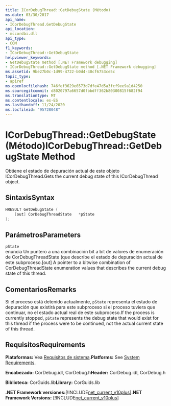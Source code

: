 ```yaml
---
title: ICorDebugThread::GetDebugState (Método)
ms.date: 03/30/2017
api_name:
- ICorDebugThread.GetDebugState
api_location:
- mscordbi.dll
api_type:
- COM
f1_keywords:
- ICorDebugThread::GetDebugState
helpviewer_keywords:
- GetDebugState method [.NET Framework debugging]
- ICorDebugThread::GetDebugState method [.NET Framework debugging]
ms.assetid: 9be27b0c-1d99-4722-b0d4-40cf6753ce5c
topic_type:
- apiref
ms.openlocfilehash: 746fef3629e6573d7dfe47d5a3fcf9ee9a1d4250
ms.sourcegitcommit: d8020797a6657d0fbbdff362b80300815f682f94
ms.translationtype: MT
ms.contentlocale: es-ES
ms.lasthandoff: 11/24/2020
ms.locfileid: "95728048"
---
```

# <a name="icordebugthreadgetdebugstate-method"></a><span data-ttu-id="04f76-102">ICorDebugThread::GetDebugState (Método)</span><span class="sxs-lookup"><span data-stu-id="04f76-102">ICorDebugThread::GetDebugState Method</span></span>

<span data-ttu-id="04f76-103">Obtiene el estado de depuración actual de este objeto ICorDebugThread.</span><span class="sxs-lookup"><span data-stu-id="04f76-103">Gets the current debug state of this ICorDebugThread object.</span></span>  
  
## <a name="syntax"></a><span data-ttu-id="04f76-104">Sintaxis</span><span class="sxs-lookup"><span data-stu-id="04f76-104">Syntax</span></span>  
  
```cpp  
HRESULT GetDebugState (  
    [out] CorDebugThreadState   *pState  
);  
```  
  
## <a name="parameters"></a><span data-ttu-id="04f76-105">Parámetros</span><span class="sxs-lookup"><span data-stu-id="04f76-105">Parameters</span></span>  

 `pState`  
 <span data-ttu-id="04f76-106">enuncia Un puntero a una combinación bit a bit de valores de enumeración de CorDebugThreadState (que describe el estado de depuración actual de este subproceso.</span><span class="sxs-lookup"><span data-stu-id="04f76-106">[out] A pointer to a bitwise combination of CorDebugThreadState enumeration values that describes the current debug state of this thread.</span></span>  
  
## <a name="remarks"></a><span data-ttu-id="04f76-107">Comentarios</span><span class="sxs-lookup"><span data-stu-id="04f76-107">Remarks</span></span>  

 <span data-ttu-id="04f76-108">Si el proceso está detenido actualmente, `pState` representa el estado de depuración que existirá para este subproceso si el proceso tuviera que continuar, no el estado actual real de este subproceso.</span><span class="sxs-lookup"><span data-stu-id="04f76-108">If the process is currently stopped, `pState` represents the debug state that would exist for this thread if the process were to be continued, not the actual current state of this thread.</span></span>  
  
## <a name="requirements"></a><span data-ttu-id="04f76-109">Requisitos</span><span class="sxs-lookup"><span data-stu-id="04f76-109">Requirements</span></span>  

 <span data-ttu-id="04f76-110">**Plataformas:** Vea [Requisitos de sistema](../../get-started/system-requirements.md).</span><span class="sxs-lookup"><span data-stu-id="04f76-110">**Platforms:** See [System Requirements](../../get-started/system-requirements.md).</span></span>  
  
 <span data-ttu-id="04f76-111">**Encabezado:** CorDebug.idl, CorDebug.h</span><span class="sxs-lookup"><span data-stu-id="04f76-111">**Header:** CorDebug.idl, CorDebug.h</span></span>  
  
 <span data-ttu-id="04f76-112">**Biblioteca:** CorGuids.lib</span><span class="sxs-lookup"><span data-stu-id="04f76-112">**Library:** CorGuids.lib</span></span>  
  
 <span data-ttu-id="04f76-113">**.NET Framework versiones:**[!INCLUDE[net_current_v10plus](../../../../includes/net-current-v10plus-md.md)]</span><span class="sxs-lookup"><span data-stu-id="04f76-113">**.NET Framework Versions:** [!INCLUDE[net_current_v10plus](../../../../includes/net-current-v10plus-md.md)]</span></span>
